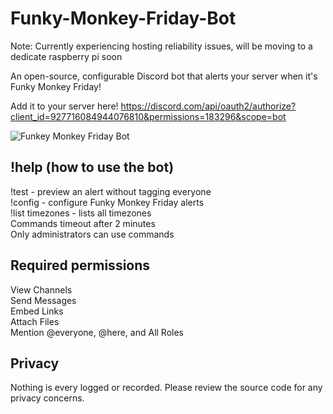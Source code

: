 # Funky-Monkey-Friday-Bot 
Note: Currently experiencing hosting reliability issues, will be moving to a dedicate raspberry pi soon

An open-source, configurable Discord bot that alerts your server when it's Funky Monkey Friday!  

Add it to your server here! https://discord.com/api/oauth2/authorize?client_id=927716084944076810&permissions=183296&scope=bot

![Funkey Monkey Friday Bot](https://user-images.githubusercontent.com/19520329/148521703-a8c1fdb6-7352-4579-aca1-e60f80ffe477.png)  

## !help (how to use the bot)  
!test - preview an alert without tagging everyone  
!config - configure Funky Monkey Friday alerts  
!list timezones - lists all timezones  
Commands timeout after 2 minutes  
Only administrators can use commands  

## Required permissions
View Channels  
Send Messages  
Embed Links  
Attach Files  
Mention @everyone, @here, and All Roles  

## Privacy
Nothing is every logged or recorded. Please review the source code for any privacy concerns.  
